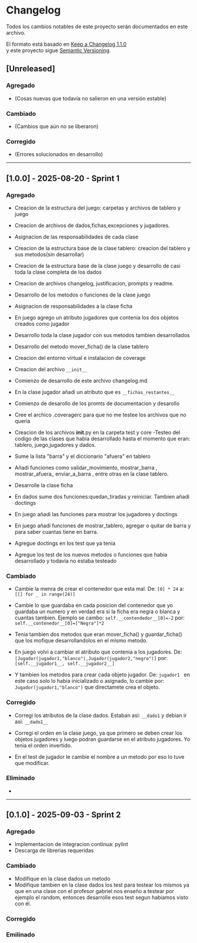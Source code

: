 # Changelog
Todos los cambios notables de este proyecto serán documentados en este archivo.

El formato está basado en [Keep a Changelog 1.1.0](https://keepachangelog.com/es-ES/1.1.0/)  
y este proyecto sigue [Semantic Versioning](https://semver.org/lang/es/).

## [Unreleased]
### Agregado
- (Cosas nuevas que todavía no salieron en una versión estable)

### Cambiado
- (Cambios que aún no se liberaron)

### Corregido
- (Errores solucionados en desarrollo)

---

## [1.0.0] - 2025-08-20 - Sprint 1
### Agregado
- Creacion de la estructura del juego: carpetas y archivos de tablero y juego

- Creacion de archivos de dados,fichas,excepciones y jugadores.
- Asignacion de las responsabilidades de cada clase
- Creacion de la estructura base de la clase tablero: creacion del tablero y sus metodos(sin desarrollar)

- Creacion de la estructura base de la clase juego y desarrollo de casi toda la clase completa de los dados 

- Creacion de archivos changelog, justificacion, prompts y readme.
- Desarrollo de los metodos o funciones de la clase juego

- Asignacion de responsabilidades a la clase ficha
- En juego agrego un atributo jugadores que contenia los dos objetos creados como jugador
- Desarrollo toda la clase jugador con sus metodos tambien desarrollados

- Desarrollo del metodo mover_ficha() de la clase tablero
- Creacion del entorno virtual e instalacion de coverage

- Creacion del archivo `__init__`
- Comienzo de desarrollo de este archivo changelog.md
- En la clase jugador añadi un atributo que es `__fichas_restantes__`

- Comienzo de desarollo de los promts de documentacion y desarollo

- Cree el archico .coveragerc para que no me testee los archivos que no queria 
- Creacion de los archivos __init__.py en la carpeta test y core
-Testeo del codigo de las clases que habia desarrollado hasta el momento que eran: tablero, juego,jugadores y dados.

- Sume la lista "barra" y el diccionario "afuera" en tablero
- Añadi funciones como validar_movimiento, mostrar_barra , mostrar_afuera_ enviar_a_barra , entre otras en la clase tablero.
- Desarrolle la clase ficha
- En dados sume dos funciones:quedan_tiradas y reiniciar. Tambien añadi doctings
- En juego añadi las funciones para mostrar los jugadores y doctings
- En juego añadi funciones de mostrar_tablero, agregar o quitar de barra y para saber cuantas tiene en barra.

- Agregue doctings en los test que ya tenia 
- Agregue los test de los nuevos metodos o funciones que habia desarrollado y todavia no estaba testeado


### Cambiado
- Cambie la menra de crear el contenedor que esta mal. De: `[0] * 24` a: `[[] for _ in range(24)]`  
- Cambie lo que guardaba en cada posicion del contenedor que yo guardaba un numero y en verdad era si la ficha era negra o blanca y cuantas tambien. Ejemplo se cambo: `self.__contendedor__[0]=-2` por: `self.__contenedor__[0]=["Negra"]*2`


- Tenia tambien dos metodos que eran mover_ficha() y guardar_ficha() que los mofique desarrollandolos en el mismo metodo.
- En juego volvi a cambiar el atributo que contenia a los jugadores. De: `[Jugador(jugador1,"blanco"),Jugador(jugador2,"negro")]` por: ` [self.__jugador1__, self.__jugador2__]`
- Y tambien los metodos para crear cada objeto jugador. De:  `jugador1 ` en este caso solo lo habia inicializado o asignado, lo cambie por: `  Jugador(jugador1,"blanco")` que directamete crea el objeto.

### Corregido
- Corregi los atributos de la clase dados. Estaban asi: `__dado1` y debian ir asi: `__dado1__`

- Corregi el orden en la clase juego, ya que primero se deben crear los objetos jugadores y luego podran guardarse en el atributo jugadores. Yo tenia el orden invertido. 

- En el test de jugador le cambie el nombre a un metodo por eso lo tuve que modificar.

### Eliminado
- 

---

## [0.1.0] - 2025-09-03 -  Sprint 2 
### Agregado
- Implementacion de integracion continua: pylint
- Descarga de librerias requeridas

### Cambiado 
- Modifique en la clase dados un metodo 
- Modifique tambien en la clase dados los test para testear los mismos ya que en una clase con el profesor gabriel nos enseño a testear por ejemplo el random, entonces desarrolle esos test segun habiamos visto con él.


### Corregido



### Emilinado


 